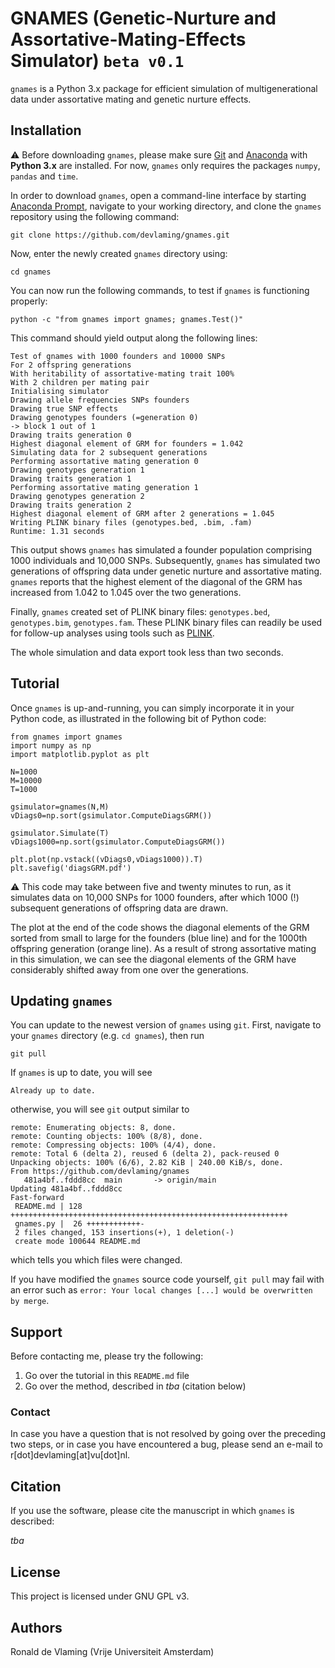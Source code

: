 # GNAMES (Genetic-Nurture and Assortative-Mating-Effects Simulator) `beta v0.1`

`gnames` is a Python 3.x package for efficient simulation of multigenerational data under assortative mating and genetic nurture effects.

## Installation

:warning: Before downloading `gnames`, please make sure [Git](https://git-scm.com/downloads) and [Anaconda](https://www.anaconda.com/) with **Python 3.x** are installed. For now, `gnames` only requires the packages `numpy`, `pandas` and `time`.

In order to download `gnames`, open a command-line interface by starting [Anaconda Prompt](https://docs.anaconda.com/anaconda/user-guide/getting-started/), navigate to your working directory, and clone the `gnames` repository using the following command:

```  
git clone https://github.com/devlaming/gnames.git
```

Now, enter the newly created `gnames` directory using:

```
cd gnames
```
You can now run the following commands, to test if `gnames` is functioning properly:

```
python -c "from gnames import gnames; gnames.Test()"
```

This command should yield output along the following lines:
```
Test of gnames with 1000 founders and 10000 SNPs
For 2 offspring generations
With heritability of assortative-mating trait 100%
With 2 children per mating pair
Initialising simulator
Drawing allele frequencies SNPs founders
Drawing true SNP effects
Drawing genotypes founders (=generation 0)
-> block 1 out of 1
Drawing traits generation 0
Highest diagonal element of GRM for founders = 1.042
Simulating data for 2 subsequent generations
Performing assortative mating generation 0
Drawing genotypes generation 1
Drawing traits generation 1
Performing assortative mating generation 1
Drawing genotypes generation 2
Drawing traits generation 2
Highest diagonal element of GRM after 2 generations = 1.045
Writing PLINK binary files (genotypes.bed, .bim, .fam)
Runtime: 1.31 seconds
```

This output shows `gnames` has simulated a founder population comprising 1000 individuals and 10,000 SNPs. Subsequently, `gnames` has simulated two generations of offspring data under genetic nurture and assortative mating. `gnames` reports that the highest element of the diagonal of the GRM has increased from 1.042 to 1.045 over the two generations.

Finally, `gnames` created set of PLINK binary files: `genotypes.bed`, `genotypes.bim`, `genotypes.fam`. These PLINK binary files can readily be used for follow-up analyses using tools such as [PLINK](https://www.cog-genomics.org/plink/).

The whole simulation and data export took less than two seconds.

## Tutorial

Once `gnames` is up-and-running, you can simply incorporate it in your Python code, as illustrated in the following bit of Python code:

```
from gnames import gnames
import numpy as np
import matplotlib.pyplot as plt

N=1000
M=10000
T=1000

gsimulator=gnames(N,M)
vDiags0=np.sort(gsimulator.ComputeDiagsGRM())

gsimulator.Simulate(T)
vDiags1000=np.sort(gsimulator.ComputeDiagsGRM())

plt.plot(np.vstack((vDiags0,vDiags1000)).T)
plt.savefig('diagsGRM.pdf')
```

:warning: This code may take between five and twenty minutes to run, as it simulates data on 10,000 SNPs for 1000 founders, after which 1000 (!) subsequent generations of offspring data are drawn.

The plot at the end of the code shows the diagonal elements of the GRM sorted from small to large for the founders (blue line) and for the 1000th offspring generation (orange line). As a result of strong assortative mating in this simulation, we can see the diagonal elements of the GRM have considerably shifted away from one over the generations.

## Updating `gnames`

You can update to the newest version of `gnames` using `git`. First, navigate to your `gnames` directory (e.g. `cd gnames`), then run
```
git pull
```
If `gnames` is up to date, you will see 
```
Already up to date.
```
otherwise, you will see `git` output similar to 
```
remote: Enumerating objects: 8, done.
remote: Counting objects: 100% (8/8), done.
remote: Compressing objects: 100% (4/4), done.
remote: Total 6 (delta 2), reused 6 (delta 2), pack-reused 0
Unpacking objects: 100% (6/6), 2.82 KiB | 240.00 KiB/s, done.
From https://github.com/devlaming/gnames
   481a4bf..fddd8cc  main       -> origin/main
Updating 481a4bf..fddd8cc
Fast-forward
 README.md | 128 ++++++++++++++++++++++++++++++++++++++++++++++++++++++++++++++
 gnames.py |  26 ++++++++++++-
 2 files changed, 153 insertions(+), 1 deletion(-)
 create mode 100644 README.md
```
which tells you which files were changed.

If you have modified the `gnames` source code yourself, `git pull` may fail with an error such as `error: Your local changes [...] would be overwritten by merge`. 

## Support

Before contacting me, please try the following:

1. Go over the tutorial in this `README.md` file
2. Go over the method, described in *tba* (citation below)

### Contact

In case you have a question that is not resolved by going over the preceding two steps, or in case you have encountered a bug, please send an e-mail to r\[dot\]devlaming\[at\]vu\[dot\]nl.

## Citation

If you use the software, please cite the manuscript in which `gnames` is described:

*tba*

## License

This project is licensed under GNU GPL v3.

## Authors

Ronald de Vlaming (Vrije Universiteit Amsterdam)
